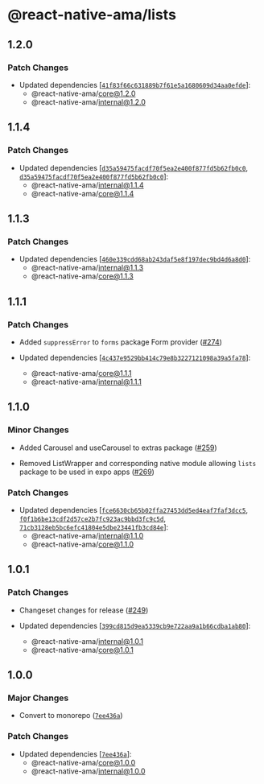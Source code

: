 # @react-native-ama/lists

## 1.2.0

### Patch Changes

- Updated dependencies [[`41f83f66c631889b7f61e5a1680609d34aa0efde`](https://github.com/FormidableLabs/react-native-ama/commit/41f83f66c631889b7f61e5a1680609d34aa0efde)]:
  - @react-native-ama/core@1.2.0
  - @react-native-ama/internal@1.2.0

## 1.1.4

### Patch Changes

- Updated dependencies [[`d35a59475facdf70f5ea2e400f877fd5b62fb0c0`](https://github.com/FormidableLabs/react-native-ama/commit/d35a59475facdf70f5ea2e400f877fd5b62fb0c0), [`d35a59475facdf70f5ea2e400f877fd5b62fb0c0`](https://github.com/FormidableLabs/react-native-ama/commit/d35a59475facdf70f5ea2e400f877fd5b62fb0c0)]:
  - @react-native-ama/internal@1.1.4
  - @react-native-ama/core@1.1.4

## 1.1.3

### Patch Changes

- Updated dependencies [[`460e339cdd68ab243daf5e8f197dec9bd4d6a8d0`](https://github.com/FormidableLabs/react-native-ama/commit/460e339cdd68ab243daf5e8f197dec9bd4d6a8d0)]:
  - @react-native-ama/internal@1.1.3
  - @react-native-ama/core@1.1.3

## 1.1.1

### Patch Changes

- Added `suppressError` to `forms` package Form provider ([#274](https://github.com/FormidableLabs/react-native-ama/pull/274))

- Updated dependencies [[`4c437e9529bb414c79e8b3227121098a39a5fa78`](https://github.com/FormidableLabs/react-native-ama/commit/4c437e9529bb414c79e8b3227121098a39a5fa78)]:
  - @react-native-ama/core@1.1.1
  - @react-native-ama/internal@1.1.1

## 1.1.0

### Minor Changes

- Added Carousel and useCarousel to extras package ([#259](https://github.com/FormidableLabs/react-native-ama/pull/259))

- Removed ListWrapper and corresponding native module allowing `lists` package to be used in expo apps ([#269](https://github.com/FormidableLabs/react-native-ama/pull/269))

### Patch Changes

- Updated dependencies [[`fce6630cb65b02ffa27453dd5ed4eaf7faf3dcc5`](https://github.com/FormidableLabs/react-native-ama/commit/fce6630cb65b02ffa27453dd5ed4eaf7faf3dcc5), [`f0f1b6be13cdf2d57ce2b7fc923ac9bbd3fc9c5d`](https://github.com/FormidableLabs/react-native-ama/commit/f0f1b6be13cdf2d57ce2b7fc923ac9bbd3fc9c5d), [`71cb3128eb5bc6efc41804e5dbe23441fb3cd84e`](https://github.com/FormidableLabs/react-native-ama/commit/71cb3128eb5bc6efc41804e5dbe23441fb3cd84e)]:
  - @react-native-ama/internal@1.1.0
  - @react-native-ama/core@1.1.0

## 1.0.1

### Patch Changes

- Changeset changes for release ([#249](https://github.com/FormidableLabs/react-native-ama/pull/249))

- Updated dependencies [[`399cd815d9ea5339cb9e722aa9a1b66cdba1ab80`](https://github.com/FormidableLabs/react-native-ama/commit/399cd815d9ea5339cb9e722aa9a1b66cdba1ab80)]:
  - @react-native-ama/internal@1.0.1
  - @react-native-ama/core@1.0.1

## 1.0.0

### Major Changes

- Convert to monorepo ([`7ee436a`](https://github.com/FormidableLabs/react-native-ama/commit/7ee436a6c6cce5b68ed265d434890e9c854b24e3))

### Patch Changes

- Updated dependencies [[`7ee436a`](https://github.com/FormidableLabs/react-native-ama/commit/7ee436a6c6cce5b68ed265d434890e9c854b24e3)]:
  - @react-native-ama/core@1.0.0
  - @react-native-ama/internal@1.0.0
